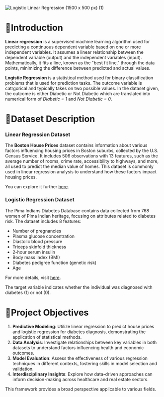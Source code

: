 
![Logistic   Linear Regression (1500 x 500 px) (1)](https://github.com/user-attachments/assets/13f9a196-54bb-4c0e-89c9-119c164c5dc1)

# 🔰Introduction

**Linear regression** is a supervised machine learning algorithm used for predicting a continuous dependent variable based on one or more independent variables. It assumes a linear relationship between the dependent variable (output) and the independent variables (input). Mathematically, it fits a line, known as the "best fit line," through the data points, minimizing the difference between predicted and actual values.

**Logistic Regression** is a statistical method used for binary classification problems that is used for prediction tasks. The outcome variable is catrgorical and typically takes on two possible values. In the dataset given, the outcome is either Diabetic or Not Diabetic which are translated into numerical form of _Diabetic = 1_ and _Not Diabetic = 0_. 

# 📒Dataset Description

### Linear Regression Dataset
The **Boston House Prices** dataset contains information about various factors influencing housing prices in Boston suburbs, collected by the U.S. Census Service. It includes 506 observations with 13 features, such as the average number of rooms, crime rate, accessibility to highways, and more, all used to predict the median value of homes. This dataset is commonly used in linear regression analysis to understand how these factors impact housing prices.

You can explore it further [here](https://www.kaggle.com/datasets/vikrishnan/boston-house-prices).

### Logistic Regression Dataset
The Pima Indians Diabetes Database contains data collected from 768 women of Pima Indian heritage, focusing on attributes related to diabetes risk. The dataset includes 8 features:

- Number of pregnancies
- Plasma glucose concentration
- Diastolic blood pressure
- Triceps skinfold thickness
- 2-hour serum insulin
- Body mass index (BMI)
- Diabetes pedigree function (genetic risk)
- Age

For more details, visit [here](https://www.kaggle.com/datasets/uciml/pima-indians-diabetes-database/data).
  
The target variable indicates whether the individual was diagnosed with diabetes (1) or not (0).

# 🔧Project Objectives

1. **Predictive Modeling**: Utilize linear regression to predict house prices and logistic regression for diabetes diagnosis, demonstrating the application of statistical methods.
2. **Data Analysis**: Investigate relationships between key variables in both datasets to understand factors influencing health and economic outcomes.
3. **Model Evaluation**: Assess the effectiveness of various regression techniques in different contexts, fostering skills in model selection and validation.
4. **Interdisciplinary Insights**: Explore how data-driven approaches can inform decision-making across healthcare and real estate sectors.

This framework provides a broad perspective applicable to various fields.
